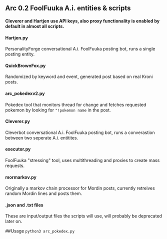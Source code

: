 ## Arc 0.2 FoolFuuka A.i. entities & scripts

#### Cleverer and Hartjen use API keys, also proxy functionality is enabled by default in almost all scripts.

#### Hartjen.py
PersonalityForge conversational A.i. FoolFuuka posting bot, runs a single posting entity.

#### QuickBrownFox.py
Randomized by keyword and event, generated post based on real Kroni posts.

#### arc_pokedexv2.py
Pokedex tool that monitors thread for change and fetches requested pokemon by looking for ```"!pokemon name``` in the post.

#### Cleverer.py
Cleverbot conversational A.i. FoolFuuka posting bot, runs a converastion between two seperate A.i. entitites.

#### executor.py
FoolFuuka "stressing" tool, uses multithreading and proxies to create mass requests.

#### mormarkov.py
Originally a markov chain processor for Mordin posts, currently retreives random Mordin lines and posts them.

#### .json and .txt files
These are input/output files the scripts will use, will probably be deprecated later on.

##Usage
```python3 arc_pokedex.py```
